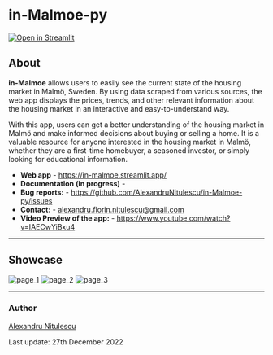# in-Malmoe-py
[![Open in Streamlit](https://static.streamlit.io/badges/streamlit_badge_black_white.svg)](https://in-malmoe.streamlit.app/)
## About
**in-Malmoe** allows users to easily see the current state of the housing market in Malmö, Sweden. By using data scraped from various sources, the web app displays the prices, trends, and other relevant information about the housing market in an interactive and easy-to-understand way.

With this app, users can get a better understanding of the housing market in Malmö and make informed decisions about buying or selling a home. It is a valuable resource for anyone interested in the housing market in Malmö, whether they are a first-time homebuyer, a seasoned investor, or simply looking for educational information.

- **Web app** - https://in-malmoe.streamlit.app/
- **Documentation (in progress)** - 
- **Bug reports:** - https://github.com/AlexandruNitulescu/in-Malmoe-py/issues
- **Contact:** - alexandru.florin.nitulescu@gmail.com
- **Video Preview of the app:** - https://www.youtube.com/watch?v=IAECwYiBxu4
____________

## Showcase
![page_1](https://user-images.githubusercontent.com/61834395/209636075-6679b809-f2bb-4335-b934-27e091ce634b.PNG)
![page_2](https://user-images.githubusercontent.com/61834395/209636079-abe3e73b-18af-45c2-a25c-bd048ef379ea.PNG)
![page_3](https://user-images.githubusercontent.com/61834395/209636084-78fc9f5e-d3f0-4d4d-87f1-31270fb30779.PNG)
____________
### Author
[Alexandru Nitulescu](https://se.linkedin.com/in/alexandru-nitulescu-035778153)

Last update: 27th December 2022
